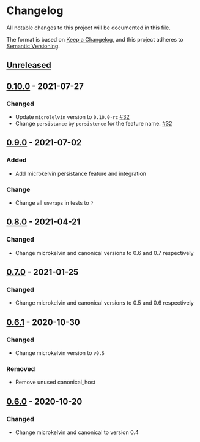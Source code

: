 # Changelog

All notable changes to this project will be documented in this file.

The format is based on [Keep a Changelog](https://keepachangelog.com/en/1.0.0/),
and this project adheres to [Semantic Versioning](https://semver.org/spec/v2.0.0.html).

## [Unreleased]

## [0.10.0] - 2021-07-27

### Changed

- Update `microlelvin` version to `0.10.0-rc` [#32]
- Change `persistance` by `persistence` for the feature name. [#32]

## [0.9.0] - 2021-07-02

### Added

- Add microkelvin persistance feature and integration

### Change

- Change all `unwrap`s in tests to `?`

## [0.8.0] - 2021-04-21

### Changed

- Change microkelvin and canonical versions to 0.6 and 0.7 respectively

## [0.7.0] - 2021-01-25

### Changed

- Change microkelvin and canonical versions to 0.5 and 0.6 respectively

## [0.6.1] - 2020-10-30

### Changed

- Change microkelvin version to `v0.5`

### Removed

- Remove unused canonical_host

## [0.6.0] - 2020-10-20

### Changed

- Change microkelvin and canonical to version 0.4

[unreleased]: https://github.com/dusk-network/nstack/compare/v0.10.0...HEAD
[0.10.0]: https://github.com/dusk-network/nstack/compare/v0.9.0...v0.10.0
[0.9.0]: https://github.com/dusk-network/nstack/compare/v0.8.1...v0.9.0
[0.8.1]: https://github.com/dusk-network/nstack/compare/v0.8.0...v0.8.1
[0.8.0]: https://github.com/dusk-network/nstack/compare/v0.7.0...v0.8.0
[0.7.0]: https://github.com/dusk-network/nstack/compare/v0.6.1...v0.7.0
[0.6.1]: https://github.com/dusk-network/nstack/compare/v0.6.0...v0.6.1
[0.6.0]: https://github.com/dusk-network/nstack/releases/tag/v0.6.0
[#32]: https://github.com/dusk-network/nstack/issues/32
